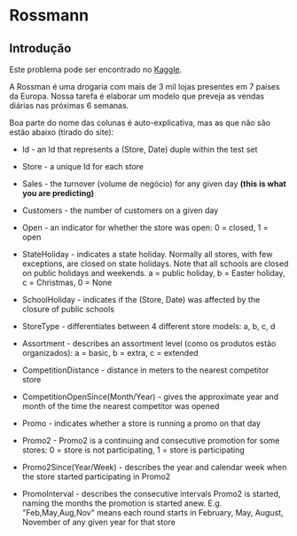 # Rossmann


## Introdução

  Este problema pode ser encontrado no [Kaggle](https://www.kaggle.com/competitions/rossmann-store-sales/overview).

  A Rossman é uma drogaria com mais de 3 mil lojas presentes em 7 países da Europa. Nossa tarefa é elaborar um modelo que preveja as vendas diárias nas próximas 6 semanas.

  Boa parte do nome das colunas é auto-explicativa, mas as que não são estão abaixo (tirado do site):

  * Id - an Id that represents a (Store, Date) duple within the test set

  * Store - a unique Id for each store

  * Sales - the turnover (volume de negócio) for any given day **(this is what you are predicting)**

  * Customers - the number of customers on a given day

  * Open - an indicator for whether the store was open: 0 = closed, 1 = open

  * StateHoliday - indicates a state holiday. Normally all stores, with few exceptions, are closed on state holidays. Note that all schools are closed on public holidays and weekends. a = public holiday, b = Easter holiday, c = Christmas, 0 = None

  * SchoolHoliday - indicates if the (Store, Date) was affected by the closure of public schools

  * StoreType - differentiates between 4 different store models: a, b, c, d

  * Assortment - describes an assortment level (como os produtos estão organizados): a = basic, b = extra, c = extended

  * CompetitionDistance - distance in meters to the nearest competitor store

  * CompetitionOpenSince(Month/Year) - gives the approximate year and month of the time the nearest competitor was opened

  * Promo - indicates whether a store is running a promo on that day

  * Promo2 - Promo2 is a continuing and consecutive promotion for some stores: 0 = store is not participating, 1 = store is participating

  * Promo2Since(Year/Week) - describes the year and calendar week when the store started participating in Promo2

  * PromoInterval - describes the consecutive intervals Promo2 is started, naming the months the promotion is started anew. E.g. "Feb,May,Aug,Nov" means each round starts in February, May, August, November of any given year for that store
